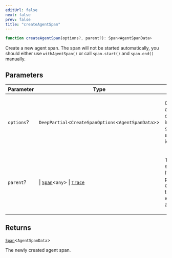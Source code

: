 ```yaml
---
editUrl: false
next: false
prev: false
title: "createAgentSpan"
---
```


```ts
function createAgentSpan(options?, parent?): Span<AgentSpanData>
```

Create a new agent span. The span will not be started automatically, you should either
use `withAgentSpan()` or call `span.start()` and `span.end()` manually.

## Parameters

<table>
<thead>
<tr>
<th>Parameter</th>
<th>Type</th>
<th>Description</th>
</tr>
</thead>
<tbody>
<tr>
<td>

`options`?

</td>
<td>

`DeepPartial`\<`CreateSpanOptions`\<`AgentSpanData`\>\>

</td>
<td>

Optional span creation options, including span data and identifiers.

</td>
</tr>
<tr>
<td>

`parent`?

</td>
<td>

 \| [`Span`](/openai-agents-js/openai/agents/classes/span/)\<`any`\> \| [`Trace`](/openai-agents-js/openai/agents/classes/trace/)

</td>
<td>

The parent span or trace. If not provided, the current trace/span will be used
automatically.

</td>
</tr>
</tbody>
</table>

## Returns

[`Span`](/openai-agents-js/openai/agents/classes/span/)\<`AgentSpanData`\>

The newly created agent span.
